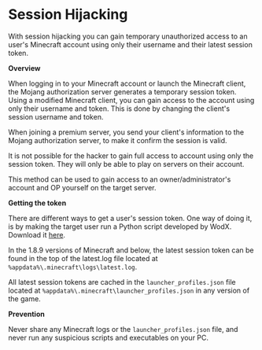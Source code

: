 # Session Hijacking

With session hijacking you can gain temporary unauthorized access to an user's Minecraft account using only their username and their latest session token.

**Overview**

When logging in to your Minecraft account or launch the Minecraft client, the Mojang authorization server generates a temporary session token. Using a modified Minecraft client, you can gain access to the account using only their username and token. This is done by changing the client's session username and token.

When joining a premium server, you send your client's information to the Mojang authorization server, to make it confirm the session is valid. 

It is not possible for the hacker to gain full access to  account using only the session token. They will only be able to play on servers on their account.

This method can be used to gain access to an owner/administrator's account and OP yourself on the target server.

**Getting the token**

There are different ways to get a user's session token. One way of doing it, is by making the target user run a Python script developed by WodX. Download it [here](https://github.com/WodxTV/Minecraft-Session-Token-Stealer). 

In the 1.8.9 versions of Minecraft and below, the latest session token can be found in the top of the latest.log file located at `%appdata%\.minecraft\logs\latest.log`.

All latest session tokens are cached in the `launcher_profiles.json` file located at `%appdata%\.minecraft\launcher_profiles.json` in any version of the game.

**Prevention**

Never share any Minecraft logs or the `launcher_profiles.json` file, and never run any suspicious scripts and executables on your PC.